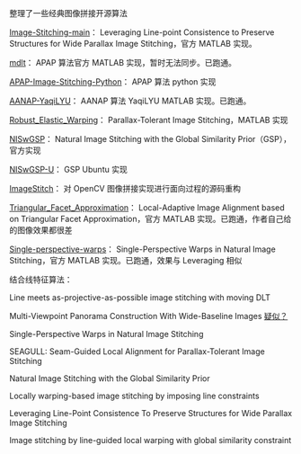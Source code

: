 整理了一些经典图像拼接开源算法

[Image-Stitching-main](https://github.com/dut-media-lab/Image-Stitching)： Leveraging Line-point Consistence to Preserve Structures for Wide Parallax Image Stitching，官方 MATLAB 实现。

[mdlt](https://cs.adelaide.edu.au/~tjchin/apap/)： APAP 算法官方 MATLAB 实现，暂时无法同步。已跑通。

[APAP-Image-Stitching-Python](https://github.com/EadCat/APAP-Image-Stitching)： APAP 算法 python 实现

[AANAP-YaqiLYU](https://github.com/YaqiLYU/AANAP)： AANAP 算法 YaqiLYU MATLAB 实现。已跑通。

[Robust_Elastic_Warping](https://github.com/gain2217/Robust_Elastic_Warping)： Parallax-Tolerant Image Stitching，MATLAB 实现

[NISwGSP](https://github.com/nothinglo/NISwGSP)： Natural Image Stitching with the Global Similarity Prior（GSP），官方实现

[NISwGSP-U](https://github.com/Yannnnnnnnnnnn/NISwGSP)： GSP Ubuntu 实现

[ImageStitch](https://github.com/mhhai/ImageStitch)： 对 OpenCV 图像拼接实现进行面向过程的源码重构

[Triangular_Facet_Approximation](https://github.com/gain2217/Triangular_Facet_Approximation)： Local-Adaptive Image Alignment based on Triangular Facet Approximation，官方 MATLAB 实现。已跑通，作者自己给的图像效果都很差

[Single-perspective-warps](https://github.com/tlliao/Single-perspective-warps)： Single-Perspective Warps in Natural Image Stitching，官方 MATLAB 实现。已跑通，效果与 Leveraging 相似



结合线特征算法：

Line meets as-projective-as-possible image stitching with moving  DLT

Multi-Viewpoint Panorama Construction With Wide-Baseline Images   [疑似？](https://github.com/HugoSenetaire/Parallax-Free-Stitching-Experiments)

Single-Perspective Warps in Natural Image Stitching

SEAGULL: Seam-Guided Local Alignment for Parallax-Tolerant Image  Stitching

Natural Image Stitching with the Global Similarity Prior

Locally  warping-based image stitching by imposing line constraints

Leveraging Line-Point Consistence To Preserve Structures for  Wide Parallax Image Stitching

Image stitching by line-guided local warping with global  similarity constraint





